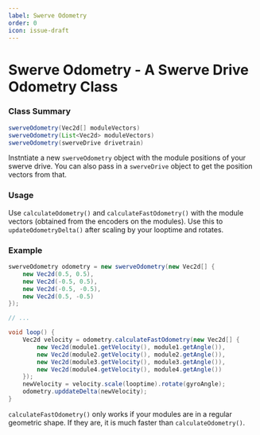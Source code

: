 ```yaml
---
label: Swerve Odometry
order: 0
icon: issue-draft
---
```


# Swerve Odometry - A Swerve Drive Odometry Class

### Class Summary

```java
swerveOdometry(Vec2d[] moduleVectors)
swerveOdometry(List<Vec2d> moduleVectors)
swerveOdometry(swerveDrive drivetrain)
```

Instntiate a new `swerveOdometry` object with the module positions of your swerve drive. You can also pass in a `swerveDrive` object to get the position vectors from that.

### Usage

Use `calculateOdometry()` and `calculateFastOdometry()` with the module vectors (obtained from the encoders on the modules). Use this to `updateOdometryDelta()` after scaling by your looptime and rotates.

### Example

```java
swerveOdometry odometry = new swerveOdometry(new Vec2d[] {
    new Vec2d(0.5, 0.5),
    new Vec2d(-0.5, 0.5),
    new Vec2d(-0.5, -0.5),
    new Vec2d(0.5, -0.5)
});

// ...

void loop() {
    Vec2d velocity = odometry.calculateFastOdometry(new Vec2d[] {
        new Vec2d(module1.getVelocity(), module1.getAngle()),
        new Vec2d(module2.getVelocity(), module2.getAngle()),
        new Vec2d(module3.getVelocity(), module3.getAngle()),
        new Vec2d(module4.getVelocity(), module4.getAngle())
    });
    newVelocity = velocity.scale(looptime).rotate(gyroAngle);
    odometry.upddateDelta(newVelocity);
}
```

`calculateFastOdometry()` only works if your modules are in a regular geometric shape. If they are, it is much faster than `calculateOdometry()`.
